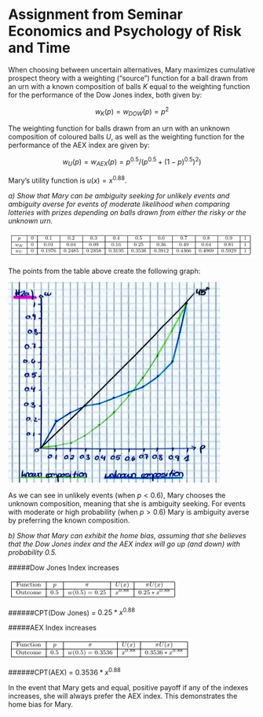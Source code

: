 Assignment from Seminar Economics and Psychology of Risk and Time
========

When choosing between uncertain alternatives, Mary maximizes cumulative prospect theory with a weighting (“source”) function for a ball drawn from an urn with a known composition of balls $K$ equal to the weighting function for the performance of the Dow Jones index, both given by: 

$$w_K(p) = w_{DOW}(p) = p^2$$

The weighting function for balls drawn from an urn with an unknown composition of coloured balls $U$, as well as the weighting function for the performance of the AEX index are given by: 

$$w_U(p) = w_{AEX}(p) = p^{0.5}/(p^{0.5}+(1-p)^{0.5})^2)$$ 

Mary’s utility function is $u(x) = x^{0.88}$.

*a) Show that Mary can be ambiguity seeking for unlikely events and ambiguity averse for events of moderate likelihood when comparing lotteries with prizes depending on balls drawn from either the risky or the unknown urn.*

![Table 1](image1.png)

The points from the table above create the following graph:

![Graph](image.jpg)


As we can see in unlikely events (when $p<0.6$), Mary chooses the unknown composition, meaning that she is ambiguity seeking. For events with moderate or high probability (when $p>0.6$) Mary is ambiguity averse by preferring the known composition.
 

*b) Show that Mary can exhibit the home bias, assuming that she believes that the Dow Jones index and the AEX index will go up (and down) with probability 0.5.*

#####Dow Jones Index increases

![](image2.png)
	

######CPT(Dow Jones) = $0.25*x^{0.88}$

#####AEX Index increases

![](image3.png)

######CPT(AEX) = $0.3536*x^{0.88}$

In the event that Mary gets and equal, positive payoff if any of the indexes increases, she will always prefer the AEX index. This demonstrates the home bias for Mary.


